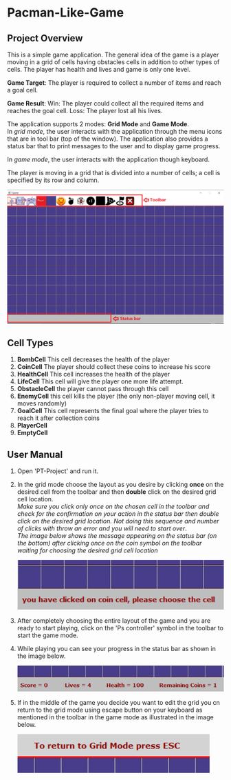 # Pacman-Like-Game
## Project Overview

This is a simple game application. The general idea of the game is a player moving in a grid of cells having obstacles cells in addition to other types of cells. The player has health and lives and game is only one level. 

**Game Target**:
The player is required to collect a number of items and reach a goal cell.

**Game Result**:
Win: The player could collect all the required items and reaches the goal cell.
Loss: The player lost all his lives.

The application supports 2 modes: **Grid Mode** and **Game Mode**.<br/>
In *grid mode*, the user interacts with the application through the menu icons that are in tool bar (top of the window). The application also provides a status bar that to print messages to the user and to display game progress. 

In *game mode*, the user interacts with the application though keyboard. 

The player is moving in a grid that is divided into a number of cells; a cell is specified by its row and column.<br/>

   ![](images/grid.PNG)

## Cell Types
1) **BombCell** This cell decreases the health of the player
2) **CoinCell** The player should collect these coins to increase his score
3) **HealthCell** This cell increases the health of the player 
4) **LifeCell** This cell will give the player one more life attempt.
5) **ObstacleCell** the player cannot pass through this cell
6) **EnemyCell** this cell kills the player (the only non-player moving cell, it moves randomly)
7) **GoalCell** This cell represents the final goal where the player tries to reach it after   collection coins 
8) **PlayerCell**
9) **EmptyCell**

## User Manual
1) Open 'PT-Project' and run it.
2) In the grid mode choose the layout as you desire by clicking **once** on the desired cell from the toolbar and then **double** click on the desired grid cell location.<br/>
*Make sure you click only once on the chosen cell in the toolbar and check for the confirmation on your action in the status bar then double click on the desired grid location. Not doing this sequence and number of clicks with throw an error and you will need to start over*.<br/>
*The image below shows the message appearing on the status bar (on the bottom) after clicking once on the coin symbol on the toolbar waiting for choosing the desired grid cell location*<br/>

      ![](images/status%20bar.PNG)
3) After completely choosing the entire layout of the game and you are ready to start playing, click on the 'Ps controller' symbol in the toolbar to start the game mode.
4) While playing you can see your progress in the status bar as shown in the image below.<br/>

      ![](images/status_bar_game_mode.PNG)
5) If in the middle of the game you decide you want to edit the grid you cn return to the grid mode using escape button on your keyboard as mentioned in the toolbar in the game mode as illustrated in the image below.<br/>

      ![](images/toolbar_game_mode.PNG)
